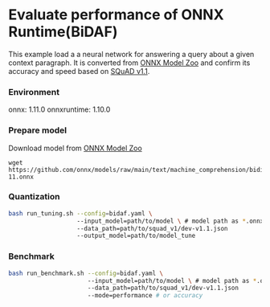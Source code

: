 # Evaluate performance of ONNX Runtime(BiDAF) 

This example load a a neural network for answering a query about a given context paragraph. It is converted from [ONNX Model Zoo](https://github.com/onnx/models) and confirm its accuracy and speed based on [SQuAD v1.1](https://rajpurkar.github.io/SQuAD-explorer/explore/1.1/dev/).

### Environment
onnx: 1.11.0
onnxruntime: 1.10.0

### Prepare model
Download model from [ONNX Model Zoo](https://github.com/onnx/models)
```shell
wget https://github.com/onnx/models/raw/main/text/machine_comprehension/bidirectional_attention_flow/model/bidaf-11.onnx
```

### Quantization

```bash
bash run_tuning.sh --config=bidaf.yaml \ 
                   --input_model=path/to/model \ # model path as *.onnx
                   --data_path=path/to/squad_v1/dev-v1.1.json
                   --output_model=path/to/model_tune
```

### Benchmark

```bash
bash run_benchmark.sh --config=bidaf.yaml \ 
                      --input_model=path/to/model \ # model path as *.onnx
                      --data_path=path/to/squad_v1/dev-v1.1.json
                      --mode=performance # or accuracy
```
